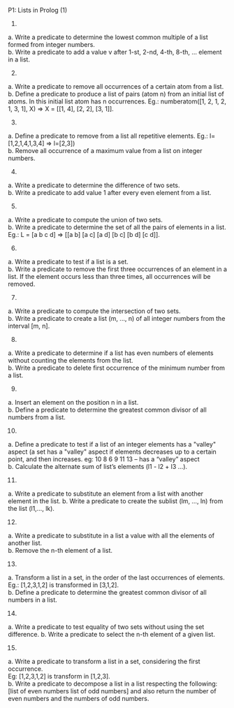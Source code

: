 P1: Lists in Prolog (1)

1.
a. Write a predicate to determine the lowest common multiple of a list formed from integer numbers.		    
b. Write a predicate to add a value v after 1-st, 2-nd, 4-th, 8-th, … element in a list.


2.
a. Write a predicate to remove all occurrences of a certain atom from a list.	
b. Define a predicate to produce a list of pairs (atom n) from an initial list of atoms. In this initial list atom has
n occurrences. Eg.: numberatom([1, 2, 1, 2, 1, 3, 1], X) => X = [[1, 4], [2, 2], [3, 1]].

3.
a. Define a predicate to remove from a list all repetitive elements.
Eg.: l=[1,2,1,4,1,3,4] => l=[2,3])	
b. Remove all occurrence of a maximum value from a list on integer numbers.

4.
a. Write a predicate to determine the difference of two sets.	
b. Write a predicate to add value 1 after every even element from a list.

5.
a. Write a predicate to compute the union of two sets.	
b. Write a predicate to determine the set of all the pairs of elements in a list.
Eg.: L = [a b c d] => [[a b] [a c] [a d] [b c] [b d] [c d]].

6.
a. Write a predicate to test if a list is a set.	
b. Write a predicate to remove the first three occurrences of an element in a list. If the element occurs less
than three times, all occurrences will be removed.

7.
a. Write a predicate to compute the intersection of two sets.	
b. Write a predicate to create a list (m, ..., n) of all integer numbers from the interval [m, n].

8.
a. Write a predicate to determine if a list has even numbers of elements without counting the elements from
the list.	
b. Write a predicate to delete first occurrence of the minimum number from a list.

9.
a. Insert an element on the position n in a list.	
b. Define a predicate to determine the greatest common divisor of all numbers from a list.

10.
a. Define a predicate to test if a list of an integer elements has a "valley" aspect (a set has a "valley" aspect if
elements decreases up to a certain point, and then increases.
eg: 10 8 6 9 11 13 – has a “valley” aspect	
b. Calculate the alternate sum of list’s elements (l1 - l2 + l3 ...).

11.
a. Write a predicate to substitute an element from a list with another element in the list.	
b. Write a predicate to create the sublist (lm, …, ln) from the list (l1,…, lk).

12.
a. Write a predicate to substitute in a list a value with all the elements of another list.		
b. Remove the n-th element of a list.

13.
a. Transform a list in a set, in the order of the last occurrences of elements. Eg.: [1,2,3,1,2] is transformed in
[3,1,2].	
b. Define a predicate to determine the greatest common divisor of all numbers in a list.

14.
a. Write a predicate to test equality of two sets without using the set difference.	
b. Write a predicate to select the n-th element of a given list.

15.
a. Write a predicate to transform a list in a set, considering the first occurrence.	
Eg: [1,2,3,1,2] is transform in [1,2,3].	
b. Write a predicate to decompose a list in a list respecting the following: [list of even numbers list of odd
numbers] and also return the number of even numbers and the numbers of odd numbers.	
